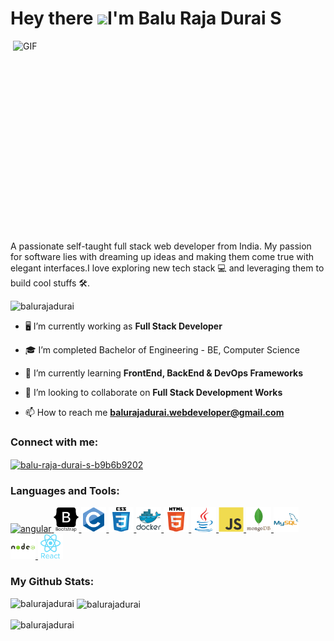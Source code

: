 <h1>Hey there <img src="https://media.giphy.com/media/hvRJCLFzcasrR4ia7z/giphy.gif" width="25px">I'm Balu Raja Durai S</h1>

 <img align="right" alt="GIF" src="https://github.com/abhisheknaiidu/abhisheknaiidu/blob/master/code.gif?raw=true" width="500" height="320" />


A passionate self-taught full stack web developer from India. My passion for software lies with dreaming up ideas and making them come true with elegant interfaces.I love exploring new tech stack 💻 and leveraging them to build cool stuffs 🛠️.

<p align="left"> <img src="https://komarev.com/ghpvc/?username=balurajadurai&label=Profile%20views&color=0e75b6&style=flat" alt="balurajadurai" /> </p>

- 🖥 I’m currently working as **Full Stack Developer**

- 🎓 I’m completed Bachelor of Engineering - BE, Computer Science

- 🌱 I’m currently learning **FrontEnd, BackEnd & DevOps Frameworks**

- 👯 I’m looking to collaborate on **Full Stack Development Works**

- 📫 How to reach me **balurajadurai.webdeveloper@gmail.com**



<h3 align="left">Connect with me:</h3>
<p align="left">
<a href="https://linkedin.com/in/balu-raja-durai-s-b9b6b9202" target="blank"><img align="center" src="https://raw.githubusercontent.com/rahuldkjain/github-profile-readme-generator/master/src/images/icons/Social/linked-in-alt.svg" alt="balu-raja-durai-s-b9b6b9202" height="30" width="40" /></a>
</p>

<h3 align="left">Languages and Tools:</h3>
<p align="left"> <a href="https://angular.io" target="_blank"> <img src="https://angular.io/assets/images/logos/angular/angular.svg" alt="angular" width="40" height="40"/> </a> <a href="https://getbootstrap.com" target="_blank"> <img src="https://raw.githubusercontent.com/devicons/devicon/master/icons/bootstrap/bootstrap-plain-wordmark.svg" alt="bootstrap" width="40" height="40"/> </a> <a href="https://www.cprogramming.com/" target="_blank"> <img src="https://raw.githubusercontent.com/devicons/devicon/master/icons/c/c-original.svg" alt="c" width="40" height="40"/> </a> <a href="https://www.w3schools.com/css/" target="_blank"> <img src="https://raw.githubusercontent.com/devicons/devicon/master/icons/css3/css3-original-wordmark.svg" alt="css3" width="40" height="40"/> </a> <a href="https://www.docker.com/" target="_blank"> <img src="https://raw.githubusercontent.com/devicons/devicon/master/icons/docker/docker-original-wordmark.svg" alt="docker" width="40" height="40"/> </a> <a href="https://www.w3.org/html/" target="_blank"> <img src="https://raw.githubusercontent.com/devicons/devicon/master/icons/html5/html5-original-wordmark.svg" alt="html5" width="40" height="40"/> </a> <a href="https://www.java.com" target="_blank"> <img src="https://raw.githubusercontent.com/devicons/devicon/master/icons/java/java-original.svg" alt="java" width="40" height="40"/> </a> <a href="https://developer.mozilla.org/en-US/docs/Web/JavaScript" target="_blank"> <img src="https://raw.githubusercontent.com/devicons/devicon/master/icons/javascript/javascript-original.svg" alt="javascript" width="40" height="40"/> </a> <a href="https://www.mongodb.com/" target="_blank"> <img src="https://raw.githubusercontent.com/devicons/devicon/master/icons/mongodb/mongodb-original-wordmark.svg" alt="mongodb" width="40" height="40"/> </a> <a href="https://www.mysql.com/" target="_blank"> <img src="https://raw.githubusercontent.com/devicons/devicon/master/icons/mysql/mysql-original-wordmark.svg" alt="mysql" width="40" height="40"/> </a> <a href="https://nodejs.org" target="_blank"> <img src="https://raw.githubusercontent.com/devicons/devicon/master/icons/nodejs/nodejs-original-wordmark.svg" alt="nodejs" width="40" height="40"/> </a> <a href="https://reactjs.org/" target="_blank"> <img src="https://raw.githubusercontent.com/devicons/devicon/master/icons/react/react-original-wordmark.svg" alt="react" width="40" height="40"/> </a> </p>

<h3 align="left">My Github Stats:</h3>

<p><img align="left" src="https://github-readme-stats.vercel.app/api/top-langs?username=balurajadurai&show_icons=true&locale=en&layout=compact" alt="balurajadurai" /></p>

<p>&nbsp;<img align="center" src="https://github-readme-stats.vercel.app/api?username=balurajadurai&show_icons=true&locale=en" alt="balurajadurai" /></p>

<p><img align="center" src="https://github-readme-streak-stats.herokuapp.com/?user=balurajadurai&" alt="balurajadurai" /></p>







